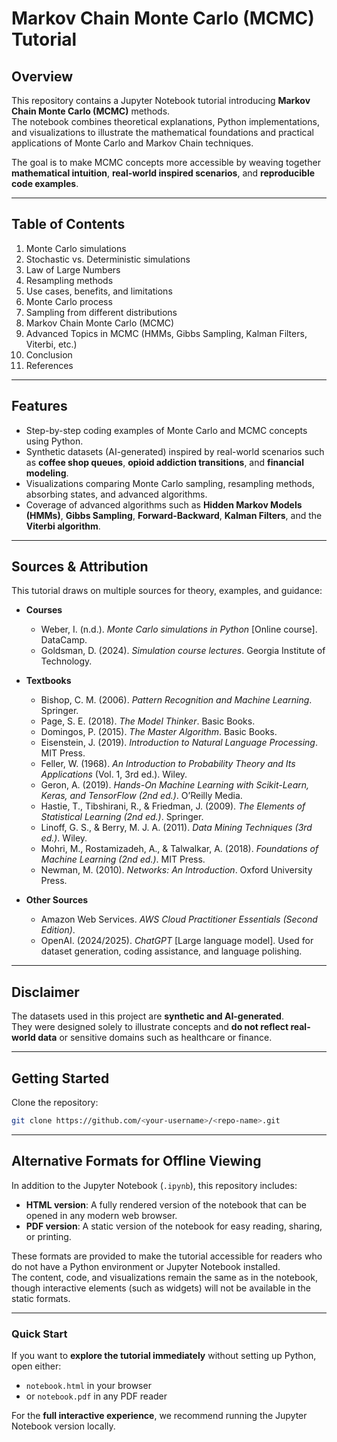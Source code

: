 # Markov Chain Monte Carlo (MCMC) Tutorial

## Overview
This repository contains a Jupyter Notebook tutorial introducing **Markov Chain Monte Carlo (MCMC)** methods.  
The notebook combines theoretical explanations, Python implementations, and visualizations to illustrate the mathematical foundations and practical applications of Monte Carlo and Markov Chain techniques.

The goal is to make MCMC concepts more accessible by weaving together **mathematical intuition**, **real-world inspired scenarios**, and **reproducible code examples**.

---

## Table of Contents
1. Monte Carlo simulations  
2. Stochastic vs. Deterministic simulations  
3. Law of Large Numbers  
4. Resampling methods  
5. Use cases, benefits, and limitations  
6. Monte Carlo process  
7. Sampling from different distributions  
8. Markov Chain Monte Carlo (MCMC)  
9. Advanced Topics in MCMC (HMMs, Gibbs Sampling, Kalman Filters, Viterbi, etc.)  
10. Conclusion  
11. References  

---

## Features
- Step-by-step coding examples of Monte Carlo and MCMC concepts using Python.  
- Synthetic datasets (AI-generated) inspired by real-world scenarios such as **coffee shop queues**, **opioid addiction transitions**, and **financial modeling**.  
- Visualizations comparing Monte Carlo sampling, resampling methods, absorbing states, and advanced algorithms.  
- Coverage of advanced algorithms such as **Hidden Markov Models (HMMs)**, **Gibbs Sampling**, **Forward-Backward**, **Kalman Filters**, and the **Viterbi algorithm**.  

---

## Sources & Attribution
This tutorial draws on multiple sources for theory, examples, and guidance:

- **Courses**  
  - Weber, I. (n.d.). *Monte Carlo simulations in Python* [Online course]. DataCamp.  
  - Goldsman, D. (2024). *Simulation course lectures*. Georgia Institute of Technology.  

- **Textbooks**  
  - Bishop, C. M. (2006). *Pattern Recognition and Machine Learning*. Springer.  
  - Page, S. E. (2018). *The Model Thinker*. Basic Books.  
  - Domingos, P. (2015). *The Master Algorithm*. Basic Books.  
  - Eisenstein, J. (2019). *Introduction to Natural Language Processing*. MIT Press.  
  - Feller, W. (1968). *An Introduction to Probability Theory and Its Applications* (Vol. 1, 3rd ed.). Wiley.  
  - Geron, A. (2019). *Hands-On Machine Learning with Scikit-Learn, Keras, and TensorFlow (2nd ed.)*. O’Reilly Media.  
  - Hastie, T., Tibshirani, R., & Friedman, J. (2009). *The Elements of Statistical Learning (2nd ed.)*. Springer.  
  - Linoff, G. S., & Berry, M. J. A. (2011). *Data Mining Techniques (3rd ed.)*. Wiley.  
  - Mohri, M., Rostamizadeh, A., & Talwalkar, A. (2018). *Foundations of Machine Learning (2nd ed.)*. MIT Press.  
  - Newman, M. (2010). *Networks: An Introduction*. Oxford University Press.  

- **Other Sources**  
  - Amazon Web Services. *AWS Cloud Practitioner Essentials (Second Edition)*.  
  - OpenAI. (2024/2025). *ChatGPT* [Large language model]. Used for dataset generation, coding assistance, and language polishing.  

---

## Disclaimer
The datasets used in this project are **synthetic and AI-generated**.  
They were designed solely to illustrate concepts and **do not reflect real-world data** or sensitive domains such as healthcare or finance.  

---

## Getting Started

Clone the repository:
```bash
git clone https://github.com/<your-username>/<repo-name>.git
```
---

## Alternative Formats for Offline Viewing

In addition to the Jupyter Notebook (`.ipynb`), this repository includes:

- **HTML version**: A fully rendered version of the notebook that can be opened in any modern web browser.  
- **PDF version**: A static version of the notebook for easy reading, sharing, or printing.  

These formats are provided to make the tutorial accessible for readers who do not have a Python environment or Jupyter Notebook installed.  
The content, code, and visualizations remain the same as in the notebook, though interactive elements (such as widgets) will not be available in the static formats.

---

### Quick Start
If you want to **explore the tutorial immediately** without setting up Python, open either:

- `notebook.html` in your browser  
- or `notebook.pdf` in any PDF reader  

For the **full interactive experience**, we recommend running the Jupyter Notebook version locally.
